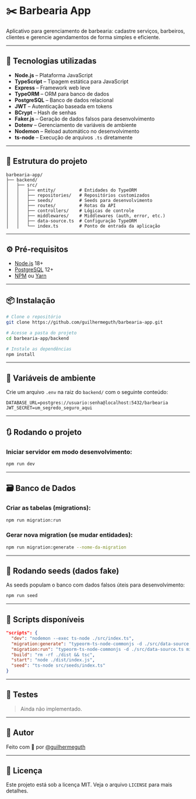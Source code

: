 # ✂️ Barbearia App

Aplicativo para gerenciamento de barbearia: cadastre serviços, barbeiros, clientes e gerencie agendamentos de forma simples e eficiente.

---

## 🚀 Tecnologias utilizadas

- **Node.js** – Plataforma JavaScript
- **TypeScript** – Tipagem estática para JavaScript
- **Express** – Framework web leve
- **TypeORM** – ORM para banco de dados
- **PostgreSQL** – Banco de dados relacional
- **JWT** – Autenticação baseada em tokens
- **BCrypt** – Hash de senhas
- **Faker.js** – Geração de dados falsos para desenvolvimento
- **Dotenv** – Gerenciamento de variáveis de ambiente
- **Nodemon** – Reload automático no desenvolvimento
- **ts-node** – Execução de arquivos `.ts` diretamente

---

## 📁 Estrutura do projeto

```
barbearia-app/
├── backend/
│   ├── src/
│   │   ├── entity/         # Entidades do TypeORM
│   │   ├── repositories/   # Repositórios customizados
│   │   ├── seeds/          # Seeds para desenvolvimento
│   │   ├── routes/         # Rotas da API
│   │   ├── controllers/    # Lógicas de controle
│   │   ├── middlewares/    # Middlewares (auth, error, etc.)
│   │   ├── data-source.ts  # Configuração TypeORM
│   │   └── index.ts        # Ponto de entrada da aplicação
```

---

## ⚙️ Pré-requisitos

- [Node.js](https://nodejs.org/) 18+
- [PostgreSQL](https://www.postgresql.org/) 12+
- [NPM](https://www.npmjs.com/) ou [Yarn](https://yarnpkg.com/)

---

## 📦 Instalação

```bash
# Clone o repositório
git clone https://github.com/guilhermeguth/barbearia-app.git

# Acesse a pasta do projeto
cd barbearia-app/backend

# Instale as dependências
npm install
```

---

## 🔐 Variáveis de ambiente

Crie um arquivo `.env` na raiz do `backend/` com o seguinte conteúdo:

```env
DATABASE_URL=postgres://usuario:senha@localhost:5432/barbearia
JWT_SECRET=um_segredo_seguro_aqui
```

---

## 🔃 Rodando o projeto

### Iniciar servidor em modo desenvolvimento:

```bash
npm run dev
```

---

## 🗃️ Banco de Dados

### Criar as tabelas (migrations):

```bash
npm run migration:run
```

### Gerar nova migration (se mudar entidades):

```bash
npm run migration:generate --nome-da-migration
```

---

## 🌱 Rodando seeds (dados fake)

As seeds populam o banco com dados falsos úteis para desenvolvimento:

```bash
npm run seed
```

---

## 📜 Scripts disponíveis

```json
"scripts": {
  "dev": "nodemon --exec ts-node ./src/index.ts",
  "migration:generate": "typeorm-ts-node-commonjs -d ./src/data-source.ts migration:generate ./src/migrations/default",
  "migration:run": "typeorm-ts-node-commonjs -d ./src/data-source.ts migration:run",
  "build": "rm -rf ./dist && tsc",
  "start": "node ./dist/index.js",
  "seed": "ts-node src/seeds/index.ts"
}
```

---

## 🧪 Testes

> Ainda não implementado.

---

## 🧔 Autor

Feito com 💈 por [@guilhermeguth](https://github.com/guilhermeguth)

---

## 📃 Licença

Este projeto está sob a licença MIT. Veja o arquivo `LICENSE` para mais detalhes.
